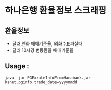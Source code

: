 #  하나은행 환율정보 스크래핑

## 환율정보  
* 달러,엔화 매매기준율, 외화수표파실때
* 달러 10시경 변동환율 매매기준율   

## Usage : 
```
java -jar PGExrateInfoFromHanabank.jar --ksnet.pginfo.trade_date=yyyymmdd
```